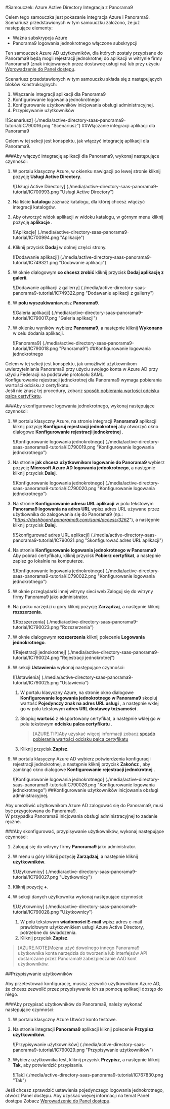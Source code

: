 <properties 
    pageTitle="Samouczek: Azure Active Directory Integracja z Panorama9 | Microsoft Azure" 
    description="Dowiedz się, jak użyć Panorama9 z usługi Azure Active Directory w celu włączenia rejestracji jednokrotnej, automatycznego inicjowania obsługi administracyjnej i nie tylko!" 
    services="active-directory" 
    authors="jeevansd"  
    documentationCenter="na" 
    manager="femila"/>
<tags 
    ms.service="active-directory" 
    ms.devlang="na" 
    ms.topic="article" 
    ms.tgt_pltfrm="na" 
    ms.workload="identity" 
    ms.date="09/29/2016" 
    ms.author="jeedes" />

#<a name="tutorial-azure-active-directory-integration-with-panorama9"></a>Samouczek: Azure Active Directory Integracja z Panorama9
  
Celem tego samouczka jest pokazanie integracja Azure i Panorama9.  
Scenariusz przedstawionych w tym samouczku założono, że już następujące elementy:

-   Ważna subskrypcja Azure
-   Panorama9 logowania jednokrotnego włączone subskrypcji
  
Ten samouczek Azure AD użytkowników, dla których zostały przypisane do Panorama9 będą mogli rejestracji jednokrotnej do aplikacji w witrynie firmy Panorama9 (znak inicjowanych przez dostawcę usługi na) lub przy użyciu [Wprowadzenie do Panel dostępu](active-directory-saas-access-panel-introduction.md).
  
Scenariusz przedstawionych w tym samouczku składa się z następujących bloków konstrukcyjnych:

1.  Włączanie integracji aplikacji dla Panorama9
2.  Konfigurowanie logowania jednokrotnego
3.  Konfigurowanie użytkowników inicjowania obsługi administracyjnej.
4.  Przypisywanie użytkowników

![Scenariusz] (./media/active-directory-saas-panorama9-tutorial/IC790016.png "Scenariusz")
##<a name="enabling-the-application-integration-for-panorama9"></a>Włączanie integracji aplikacji dla Panorama9
  
Celem w tej sekcji jest konspektu, jak włączyć integrację aplikacji dla Panorama9.

###<a name="to-enable-the-application-integration-for-panorama9-perform-the-following-steps"></a>Aby włączyć integrację aplikacji dla Panorama9, wykonaj następujące czynności:

1.  W portalu klasyczny Azure, w okienku nawigacji po lewej stronie kliknij pozycję **Usługi Active Directory**.

    ![Usługi Active Directory] (./media/active-directory-saas-panorama9-tutorial/IC700993.png "Usługi Active Directory")

2.  Na liście **katalogu** zaznacz katalogu, dla której chcesz włączyć integracji katalogów.

3.  Aby otworzyć widok aplikacji w widoku katalogu, w górnym menu kliknij pozycję **aplikacje** .

    ![Aplikacje] (./media/active-directory-saas-panorama9-tutorial/IC700994.png "Aplikacje")

4.  Kliknij przycisk **Dodaj** w dolnej części strony.

    ![Dodawanie aplikacji] (./media/active-directory-saas-panorama9-tutorial/IC749321.png "Dodawanie aplikacji")

5.  W oknie dialogowym **co chcesz zrobić** kliknij przycisk **Dodaj aplikację z galerii**.

    ![Dodawanie aplikacji z gallerry] (./media/active-directory-saas-panorama9-tutorial/IC749322.png "Dodawanie aplikacji z gallerry")

6.  W **polu wyszukiwania**wpisz **Panorama9**.

    ![Galeria aplikacji] (./media/active-directory-saas-panorama9-tutorial/IC790017.png "Galeria aplikacji")

7.  W okienku wyników wybierz **Panorama9**, a następnie kliknij **Wykonano** w celu dodania aplikacji.

    ![Panorama9] (./media/active-directory-saas-panorama9-tutorial/IC790018.png "Panorama9")
##<a name="configuring-single-sign-on"></a>Konfigurowanie logowania jednokrotnego
  
Celem w tej sekcji jest konspektu, jak umożliwić użytkownikom uwierzytelniania Panorama9 przy użyciu swojego konta w Azure AD przy użyciu Federacji na podstawie protokołu SAML.  
Konfigurowanie rejestracji jednokrotnej dla Panorama9 wymaga pobierania wartości odcisku z certyfikatu.  
Jeśli nie znasz tej procedury, zobacz [sposób pobierania wartości odcisku palca certyfikatu](http://youtu.be/YKQF266SAxI).

###<a name="to-configure-single-sign-on-perform-the-following-steps"></a>Aby skonfigurować logowania jednokrotnego, wykonaj następujące czynności:

1.  W portalu klasyczny Azure, na stronie integracji **Panorama9** aplikacji kliknij pozycję **Konfiguruj rejestracji jednokrotnej** aby otworzyć okno dialogowe **Konfigurowanie rejestracji jednokrotnej** .

    ![Konfigurowanie logowania jednokrotnego] (./media/active-directory-saas-panorama9-tutorial/IC790019.png "Konfigurowanie logowania jednokrotnego")

2.  Na stronie **jak chcesz użytkownikom logowanie do Panorama9** wybierz pozycję **Microsoft Azure AD logowania jednokrotnego**, a następnie kliknij przycisk **Dalej**.

    ![Konfigurowanie logowania jednokrotnego] (./media/active-directory-saas-panorama9-tutorial/IC790020.png "Konfigurowanie logowania jednokrotnego")

3.  Na stronie **Konfigurowanie adresu URL aplikacji** w polu tekstowym **Panorama9 logowania na adres URL** wpisz adres URL używane przez użytkownika do zalogowania się do Panorama9 (np.: "*https://dashboard.panorama9.com/saml/access/3262*"), a następnie kliknij przycisk **Dalej**.

    ![Skonfigurować adres URL aplikacji] (./media/active-directory-saas-panorama9-tutorial/IC790021.png "Skonfigurować adres URL aplikacji")

4.  Na stronie **Konfigurowanie logowania jednokrotnego w Panorama9** Aby pobrać certyfikatu, kliknij przycisk **Pobierz certyfikat**, a następnie zapisz go lokalnie na komputerze.

    ![Konfigurowanie logowania jednokrotnego] (./media/active-directory-saas-panorama9-tutorial/IC790022.png "Konfigurowanie logowania jednokrotnego")

5.  W oknie przeglądarki innej witryny sieci web Zaloguj się do witryny firmy Panorama9 jako administrator.

6.  Na pasku narzędzi u góry kliknij pozycję **Zarządzaj**, a następnie kliknij **rozszerzenia**.

    ![Rozszerzenia] (./media/active-directory-saas-panorama9-tutorial/IC790023.png "Rozszerzenia")

7.  W oknie dialogowym **rozszerzenia** kliknij polecenie **Logowania jednokrotnego**.

    ![Rejestracji jednokrotnej] (./media/active-directory-saas-panorama9-tutorial/IC790024.png "Rejestracji jednokrotnej")

8.  W sekcji **Ustawienia** wykonaj następujące czynności:

    ![Ustawienia] (./media/active-directory-saas-panorama9-tutorial/IC790025.png "Ustawienia")

    1.  W portalu klasyczny Azure, na stronie okno dialogowe **Konfigurowanie logowania jednokrotnego w Panorama9** skopiuj wartość **Pojedynczy znak na adres URL usługi** , a następnie wklej go w polu tekstowym **adres URL dostawcy tożsamości** .
    2.  Skopiuj **wartość** z eksportowany certyfikat, a następnie wklej go w polu tekstowym **odcisku palca certyfikatu** .  

        >[AZURE.TIP]Aby uzyskać więcej informacji zobacz [sposób pobierania wartości odcisku palca certyfikatu](http://youtu.be/YKQF266SAxI)

    3.  Kliknij przycisk **Zapisz**.

9.  W portalu klasyczny Azure AD wybierz potwierdzenia konfiguracji rejestracji jednokrotnej, a następnie kliknij przycisk **Zakończ** , aby zamknąć okno dialogowe **Konfigurowanie rejestracji jednokrotnej** .

    ![Konfigurowanie logowania jednokrotnego] (./media/active-directory-saas-panorama9-tutorial/IC790026.png "Konfigurowanie logowania jednokrotnego")
##<a name="configuring-user-provisioning"></a>Konfigurowanie użytkowników inicjowania obsługi administracyjnej.
  
Aby umożliwić użytkownikom Azure AD zalogować się do Panorama9, musi być przygotowana do Panorama9.  
W przypadku Panorama9 inicjowania obsługi administracyjnej to zadanie ręczne.

###<a name="to-configure-user-provisioning-perform-the-following-steps"></a>Aby skonfigurować, przypisywanie użytkowników, wykonaj następujące czynności:

1.  Zaloguj się do witryny firmy **Panorama9** jako administrator.

2.  W menu u góry kliknij pozycję **Zarządzaj**, a następnie kliknij **użytkowników**.

    ![Użytkownicy] (./media/active-directory-saas-panorama9-tutorial/IC790027.png "Użytkownicy")

3.  Kliknij pozycję **+**.

4.  W sekcji danych użytkownika wykonaj następujące czynności:

    ![Użytkownicy] (./media/active-directory-saas-panorama9-tutorial/IC790028.png "Użytkownicy")

    1.  W polu tekstowym **wiadomości E-mail** wpisz adres e-mail prawidłowym użytkownikiem usługi Azure Active Directory, potrzebne do świadczenia.
    2.  Kliknij przycisk **Zapisz**.

>[AZURE.NOTE]Można użyć dowolnego innego Panorama9 użytkownika konta narzędzia do tworzenia lub interfejsów API dostarczane przez Panorama9 zabezpieczanie AAD kont użytkowników.

##<a name="assigning-users"></a>Przypisywanie użytkowników
  
Aby przetestować konfigurację, musisz zezwolić użytkownikom Azure AD, że chcesz zezwolić przez przypisywanie ich za pomocą aplikacji dostęp do niego.

###<a name="to-assign-users-to-panorama9-perform-the-following-steps"></a>Aby przypisać użytkowników do Panorama9, należy wykonać następujące czynności:

1.  W portalu klasyczny Azure Utwórz konto testowe.

2.  Na stronie integracji **Panorama9** aplikacji kliknij polecenie **Przypisz użytkowników**.

    ![Przypisywanie użytkowników] (./media/active-directory-saas-panorama9-tutorial/IC790029.png "Przypisywanie użytkowników")

3.  Wybierz użytkownika test, kliknij przycisk **Przypisz**, a następnie kliknij **Tak,** aby potwierdzić przypisania.

    ![Tak] (./media/active-directory-saas-panorama9-tutorial/IC767830.png "Tak")
  
Jeśli chcesz sprawdzić ustawienia pojedynczego logowania jednokrotnego, otwórz Panel dostępu. Aby uzyskać więcej informacji na temat Panel dostępu Zobacz [Wprowadzenie do Panel dostępu](active-directory-saas-access-panel-introduction.md).